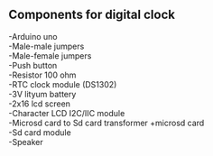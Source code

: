 ## Components for digital clock
-Arduino uno <br/>
-Male-male jumpers <br/>
-Male-female jumpers<br/>
-Push button<br/>
-Resistor 100 ohm<br/>
-RTC clock module (DS1302)<br/>
-3V lityum battery<br/>
-2x16 lcd screen <br/>
-Character LCD I2C/IIC module<br/>
-Microsd card to Sd card transformer +microsd card<br/>
-Sd card module<br/>
-Speaker
